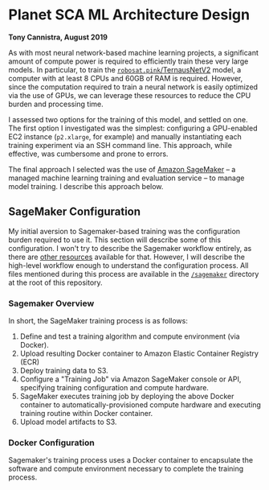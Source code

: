 # Planet SCA ML Architecture Design
**Tony Cannistra, August 2019**

As with most neural network-based machine learning projects, a significant amount of compute power is required to efficiently train these very large models. In particular, to train the [`robosat.pink`/TernausNetV2](https://github.com/acannistra/robosat.pink) model, a computer with at least 8 CPUs and 60GB of RAM is required. However, since the computation required to train a neural network is easily optimized via the use of GPUs, we can leverage these resources to reduce the CPU burden and processing time. 

I assessed two options for the training of this model, and settled on one. The first option I investigated was the simplest: configuring  a GPU-enabled EC2 instance (`p2.xlarge`, for example) and manually instantiating each training experiment via an SSH command line. This approach, while effective, was cumbersome and prone to errors. 

The final approach I selected was the use of [Amazon SageMaker](https://aws.amazon.com/sagemaker) – a managed machine learning training and evaluation service – to manage model training. I describe this approach below. 

## SageMaker Configuration
My initial aversion to Sagemaker-based training was the configuration burden required to use it. This section will describe some of this configuration. I won't try to describe the Sagemaker workflow entirely, as there are [other resources](https://docs.aws.amazon.com/sagemaker/latest/dg/how-it-works-training.html) available for that. However, I will describe the high-level workflow enough to understand the configuration process. All files mentioned during this process are available in the [`/sagemaker`](../../sagemaker) directory at the root of this repository. 

### Sagemaker Overview
In short, the SageMaker training process is as follows:

1. Define and test a training algorithm and compute environment (via Docker). 
1. Upload resulting Docker container to Amazon Elastic Container Registry (ECR)
1. Deploy training data to S3.
1. Configure a "Training Job" via Amazon SageMaker console or API, specifying training configuration and compute hardware.  
1. SageMaker executes training job by deploying the above Docker container to automatically-provisioned compute hardware and executing training routine within Docker container.
1. Upload model artifacts to S3. 

### Docker Configuration
Sagemaker's training process uses a Docker container to encapsulate the software and compute environment necessary to complete the training process.

